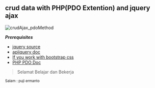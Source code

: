 ## crud data with PHP(PDO Extention) and jquery ajax  
![crudAjax_pdoMethod](https://raw.githubusercontent.com/codesyariah122/crud-data-with-php-PDO-Jquery-ajax/master/assets/crud_ajax_live_search.gif)  


***Prerequisites***  
<ul>
  <li><a href="https://code.jquery.com/">jquery source</a></li>
  <li><a href="https://api.jquery.com/">apijquery doc</a></li>  
  <li><a href="https://www.w3schools.com/bootstrap4/bootstrap_get_started.asp">If you work with bootstrap css</a></li>
  <li><a href="https://www.php.net/manual/en/book.pdo.php">PHP PDO Doc</a></li>
</ul>

<blockquote>Selamat Belajar dan Bekerja</blockquote>
<small>Salam : puji ermanto</small>
